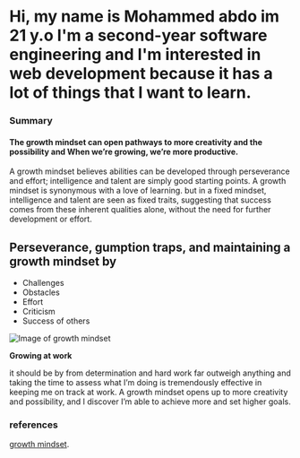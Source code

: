 # Hi, my name is Mohammed abdo im 21 y.o I'm a second-year software engineering and I'm interested in web development because it has a lot of things that I want to learn.
### Summary
#### The growth mindset can open pathways to more creativity and the possibility and When we’re growing, we’re more productive. 
A growth mindset believes abilities can be developed through perseverance and effort; intelligence and talent are simply good starting points. A growth mindset is synonymous with a love of learning. but in a fixed mindset, intelligence and talent are seen as fixed traits, suggesting that success comes from these inherent qualities alone, without the need for further development or effort.
## Perseverance, gumption traps, and maintaining a growth mindset by
* Challenges
* Obstacles
* Effort
* Criticism
* Success of others

![Image of growth mindset](https://sites.dartmouth.edu/learning/files/2017/05/Growth-Mindset_Copyright-Big-Change1.jpg)

**Growing at work**

it should be by from determination and hard work far outweigh anything and taking the time to assess what I’m doing is tremendously effective in keeping me on track at work. A growth mindset opens up to more creativity and possibility, and I discover I’m able to achieve more and set higher goals.


### references
[growth mindset](https://www.atlassian.com/blog/inside-atlassian/growth-mindset).
